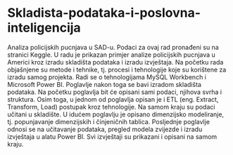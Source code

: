 # Skladista-podataka-i-poslovna-inteligencija
Analiza policijskih pucnjava u SAD-u.
Podaci za ovaj rad pronađeni su na stranici Keggle. U radu je prikazan primjer 
analize policijskih pucnjava u Americi kroz izradu skladišta podataka i izradu izvještaja. Na 
početku rada objašnjene su metode i tehnike, tj. procesi i tehnologije koje su korištene za 
izradu samog projekta. Radi se o tehnologijama MySQL Workbench i Microsoft Power BI. 
Poglavlje nakon toga se bavi izradom skladišta podataka. Na početku poglavlja bit će opisani 
sami podaci, njihova svrha i struktura. Osim toga, u jednom od poglavlja opisan je i ETL (eng. 
Extract, Transform, Load) postupak kroz tehnologije. Na samom kraju su podaci učitani u 
skladište. U idućem poglavlju je opisano dimenzijsko modeliranje, tj. popunjavanje 
dimenzijskih i činjeničnih tablica. Posljednje poglavlje odnosi se na učitavanje podataka, 
pregled modela zvijezde i izradu izvještaja u alatu Power BI. Svi izvještaji su prikazani i 
opisani na samom kraju.


